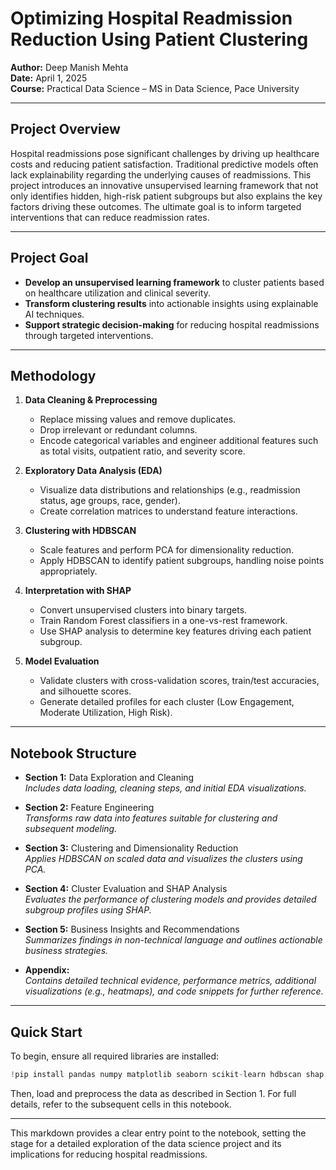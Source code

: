 # Optimizing Hospital Readmission Reduction Using Patient Clustering

**Author:** Deep Manish Mehta  
**Date:** April 1, 2025  
**Course:** Practical Data Science – MS in Data Science, Pace University

---

## Project Overview

Hospital readmissions pose significant challenges by driving up healthcare costs and reducing patient satisfaction. Traditional predictive models often lack explainability regarding the underlying causes of readmissions. This project introduces an innovative unsupervised learning framework that not only identifies hidden, high-risk patient subgroups but also explains the key factors driving these outcomes. The ultimate goal is to inform targeted interventions that can reduce readmission rates.

---

## Project Goal

- **Develop an unsupervised learning framework** to cluster patients based on healthcare utilization and clinical severity.
- **Transform clustering results** into actionable insights using explainable AI techniques.
- **Support strategic decision-making** for reducing hospital readmissions through targeted interventions.

---

## Methodology

1. **Data Cleaning & Preprocessing**
   - Replace missing values and remove duplicates.
   - Drop irrelevant or redundant columns.
   - Encode categorical variables and engineer additional features such as total visits, outpatient ratio, and severity score.

2. **Exploratory Data Analysis (EDA)**
   - Visualize data distributions and relationships (e.g., readmission status, age groups, race, gender).
   - Create correlation matrices to understand feature interactions.

3. **Clustering with HDBSCAN**
   - Scale features and perform PCA for dimensionality reduction.
   - Apply HDBSCAN to identify patient subgroups, handling noise points appropriately.

4. **Interpretation with SHAP**
   - Convert unsupervised clusters into binary targets.
   - Train Random Forest classifiers in a one-vs-rest framework.
   - Use SHAP analysis to determine key features driving each patient subgroup.

5. **Model Evaluation**
   - Validate clusters with cross-validation scores, train/test accuracies, and silhouette scores.
   - Generate detailed profiles for each cluster (Low Engagement, Moderate Utilization, High Risk).

---

## Notebook Structure

- **Section 1:** Data Exploration and Cleaning  
  _Includes data loading, cleaning steps, and initial EDA visualizations._
  
- **Section 2:** Feature Engineering  
  _Transforms raw data into features suitable for clustering and subsequent modeling._

- **Section 3:** Clustering and Dimensionality Reduction  
  _Applies HDBSCAN on scaled data and visualizes the clusters using PCA._

- **Section 4:** Cluster Evaluation and SHAP Analysis  
  _Evaluates the performance of clustering models and provides detailed subgroup profiles using SHAP._

- **Section 5:** Business Insights and Recommendations  
  _Summarizes findings in non-technical language and outlines actionable business strategies._

- **Appendix:**  
  _Contains detailed technical evidence, performance metrics, additional visualizations (e.g., heatmaps), and code snippets for further reference._

---

## Quick Start

To begin, ensure all required libraries are installed:

```python
!pip install pandas numpy matplotlib seaborn scikit-learn hdbscan shap
```

Then, load and preprocess the data as described in Section 1. For full details, refer to the subsequent cells in this notebook.

---

This markdown provides a clear entry point to the notebook, setting the stage for a detailed exploration of the data science project and its implications for reducing hospital readmissions.
